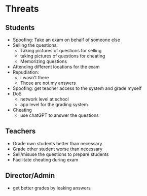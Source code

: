 # Threats

## Students

* Spoofing: Take an exam on behalf of someone else
* Selling the questions:
  * Taking pictures of questions for selling
  * taking pictures of questions for cheating
  * Memorizing questions
* Attending different locations for the exam
* Repudiation:
  * I wasn't there
  * Those are not my answers
* Spoofing: get teacher access to the system and grade myself
* DoS
  * network level at school
  * app level for the grading system
* Cheating
  * use chatGPT to answer the questions


## Teachers

* Grade own students better than necessary
* Grade other student worse than necessary
* Sell/misuse the questions to prepare students
* Facilitate cheating during exam

## Director/Admin

* get better grades by leaking answers
